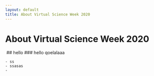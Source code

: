 ```yaml
---
layout: default
title: About Virtual Science Week 2020
---
```


<div class="post">
	<h1 class="pageTitle">About Virtual Science Week 2020</h1>
	<img src="{{ '/assets/img/microscope.jpeg' | prepend: site.baseurl }}" alt="">
	## hello
	### hello qoelalaaa

	- ss
	- ssasas
	- 
	
</div>


